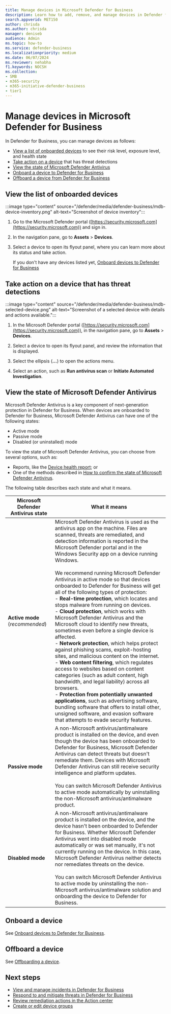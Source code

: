 ```yaml
---
title: Manage devices in Microsoft Defender for Business
description: Learn how to add, remove, and manage devices in Defender for Business, endpoint protection for small and medium sized businesses.
search.appverid: MET150
author: chrisda
ms.author: chrisda
manager: deniseb
audience: Admin
ms.topic: how-to
ms.service: defender-business
ms.localizationpriority: medium
ms.date: 06/07/2024
ms.reviewer: nehabha
f1.keywords: NOCSH
ms.collection:
- SMB
- m365-security
- m365-initiative-defender-business
- tier1
---
```


# Manage devices in Microsoft Defender for Business

In Defender for Business, you can manage devices as follows:

- [View a list of onboarded devices](#view-the-list-of-onboarded-devices) to see their risk level, exposure level, and health state
- [Take action on a device](#take-action-on-a-device-that-has-threat-detections) that has threat detections
- [View the state of Microsoft Defender Antivirus](#view-the-state-of-microsoft-defender-antivirus)
- [Onboard a device to Defender for Business](#onboard-a-device)
- [Offboard a device from Defender for Business](#offboard-a-device)

## View the list of onboarded devices

:::image type="content" source="/defender/media/defender-business/mdb-device-inventory.png" alt-text="Screenshot of device inventory":::

1. Go to the Microsoft Defender portal ([https://security.microsoft.com](https://security.microsoft.com)) and sign in.

2. In the navigation pane, go to **Assets** > **Devices**.

3. Select a device to open its flyout panel, where you can learn more about its status and take action.

   If you don't have any devices listed yet, [Onboard devices to Defender for Business](mdb-onboard-devices.md)

## Take action on a device that has threat detections

:::image type="content" source="/defender/media/defender-business/mdb-selected-device.png" alt-text="Screenshot of a selected device with details and actions available.":::

1. In the Microsoft Defender portal ([https://security.microsoft.com](https://security.microsoft.com)), in the navigation pane, go to **Assets** > **Devices**.

2. Select a device to open its flyout panel, and review the information that is displayed.

3. Select the ellipsis (**...**) to open the actions menu.

4. Select an action, such as **Run antivirus scan** or **Initiate Automated Investigation**.

## View the state of Microsoft Defender Antivirus

Microsoft Defender Antivirus is a key component of next-generation protection in Defender for Business. When devices are onboarded to Defender for Business, Microsoft Defender Antivirus can have one of the following states:

- Active mode
- Passive mode
- Disabled (or uninstalled) mode

To view the state of Microsoft Defender Antivirus, you can choose from several options, such as:

- Reports, like the [Device health report](mdb-reports.md#device-health-report); or
- One of the methods described in [How to confirm the state of Microsoft Defender Antivirus](/defender-endpoint/microsoft-defender-antivirus-compatibility#how-to-confirm-the-state-of-microsoft-defender-antivirus).

The following table describes each state and what it means.

|Microsoft Defender Antivirus state|What it means|
|---|---|
|**Active mode** <br/>(*recommended*)|Microsoft Defender Antivirus is used as the antivirus app on the machine. Files are scanned, threats are remediated, and detection information is reported in the Microsoft Defender portal and in the Windows Security app on a device running Windows.<br/><br/>We recommend running Microsoft Defender Antivirus in active mode so that devices onboarded to Defender for Business will get all of the following types of protection:  <br/>- **Real-time protection**, which locates and stops malware from running on devices. <br/> - **Cloud protection**, which works with Microsoft Defender Antivirus and the Microsoft cloud to identify new threats, sometimes even before a single device is affected.<br/> - **Network protection**, which helps protect against phishing scams, exploit-hosting sites, and malicious content on the internet.<br/> - **Web content filtering**, which regulates access to websites based on content categories (such as adult content, high bandwidth, and legal liability) across all browsers.<br/> - **Protection from potentially unwanted applications**, such as advertising software, bundling software that offers to install other, unsigned software, and evasion software that attempts to evade security features.|
|**Passive mode**|A non-Microsoft antivirus/antimalware product is installed on the device, and even though the device has been onboarded to Defender for Business, Microsoft Defender Antivirus can detect threats but doesn't remediate them. Devices with Microsoft Defender Antivirus can still receive security intelligence and platform updates. <br/><br/>You can switch Microsoft Defender Antivirus to active mode automatically by uninstalling the non-Microsoft antivirus/antimalware product.|
|**Disabled mode**|A non-Microsoft antivirus/antimalware product is installed on the device, and the device hasn't been onboarded to Defender for Business. Whether Microsoft Defender Antivirus went into disabled mode automatically or was set manually, it's not currently running on the device. In this case, Microsoft Defender Antivirus neither detects nor remediates threats on the device.<br/><br/>You can switch Microsoft Defender Antivirus to active mode by uninstalling the non-Microsoft antivirus/antimalware solution and onboarding the device to Defender for Business.|

## Onboard a device

See [Onboard devices to Defender for Business](mdb-onboard-devices.md).

## Offboard a device

See [Offboarding a device](mdb-offboard-devices.md).

## Next steps

- [View and manage incidents in Defender for Business](mdb-view-manage-incidents.md)
- [Respond to and mitigate threats in Defender for Business](mdb-respond-mitigate-threats.md)
- [Review remediation actions in the Action center](mdb-review-remediation-actions.md)
- [Create or edit device groups](mdb-create-edit-device-groups.md)
